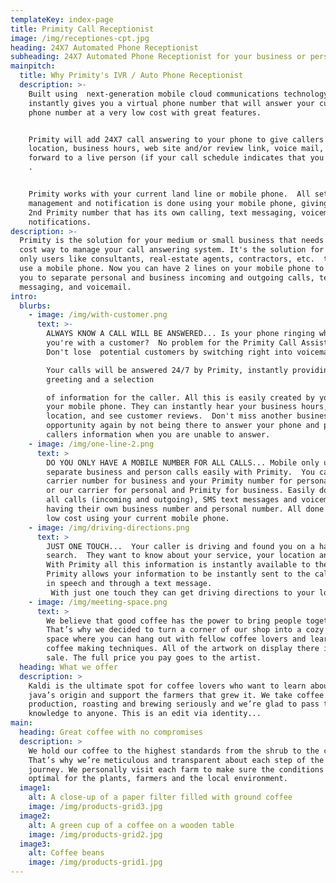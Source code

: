 ```yaml
---
templateKey: index-page
title: Primity Call Receptionist
image: /img/receptiones-cpt.jpg
heading: 24X7 Automated Phone Receptionist
subheading: 24X7 Automated Phone Receptionist for your business or personal needs
mainpitch:
  title: Why Primity's IVR / Auto Phone Receptionist
  description: >-
    Built using  next-generation mobile cloud communications technology, Primity
    instantly gives you a virtual phone number that will answer your current
    phone number at a very low cost with great features. 


    Primity will add 24X7 call answering to your phone to give callers your
    location, business hours, web site and/or review link, voice mail, or
    forward to a live person (if your call schedule indicates that you are open)
    . 


    Primity works with your current land line or mobile phone.  All setup,
    management and notification is done using your mobile phone, giving you a
    2nd Primity number that has its own calling, text messaging, voicemail, and
    notifications.
description: >-
  Primity is the solution for your medium or small business that needs a low
  cost way to manage your call answering system. It's the solution for mobile
  only users like consultants, real-estate agents, contractors, etc.  that only
  use a mobile phone. Now you can have 2 lines on your mobile phone to enable
  you to separate personal and business incoming and outgoing calls, text
  messaging, and voicemail.   
intro:
  blurbs:
    - image: /img/with-customer.png
      text: >-
        ALWAYS KNOW A CALL WILL BE ANSWERED... Is your phone ringing while
        you're with a customer?  No problem for the Primity Call Assistant! 
        Don't lose  potential customers by switching right into voicemail.  

        Your calls will be answered 24/7 by Primity, instantly providing a
        greeting and a selection

        of information for the caller. All this is easily created by you from
        your mobile phone. They can instantly hear your business hours,
        location, and see customer reviews.  Don't miss another business
        opportunity again by not being there to answer your phone and provide
        callers information when you are unable to answer. 
    - image: /img/one-line-2.png
      text: >
        DO YOU ONLY HAVE A MOBILE NUMBER FOR ALL CALLS... Mobile only userS can
        separate business and person calls easily with Primity.  You can use you
        carrier number for business and your Primity number for personal calls
        or our carrier for personal and Primity for business. Easily done with
        all calls (incoming and outgoing), SMS text messages and voicemail each
        having their own business number and personal number. All done at a very
        low cost using your current mobile phone.
    - image: /img/driving-directions.png
      text: >
        JUST ONE TOUCH...  Your caller is driving and found you on a hands free
        search.  They want to know about your service, your location and hours.
        With Primity all this information is instantly available to them.
        Primity allows your information to be instantly sent to the caller given
        in speech and through a text message. 
         With just one touch they can get driving directions to your location on their mobile device. 
    - image: /img/meeting-space.png
      text: >
        We believe that good coffee has the power to bring people together.
        That’s why we decided to turn a corner of our shop into a cozy meeting
        space where you can hang out with fellow coffee lovers and learn about
        coffee making techniques. All of the artwork on display there is for
        sale. The full price you pay goes to the artist.
  heading: What we offer
  description: >
    Kaldi is the ultimate spot for coffee lovers who want to learn about their
    java’s origin and support the farmers that grew it. We take coffee
    production, roasting and brewing seriously and we’re glad to pass that
    knowledge to anyone. This is an edit via identity...
main:
  heading: Great coffee with no compromises
  description: >
    We hold our coffee to the highest standards from the shrub to the cup.
    That’s why we’re meticulous and transparent about each step of the coffee’s
    journey. We personally visit each farm to make sure the conditions are
    optimal for the plants, farmers and the local environment.
  image1:
    alt: A close-up of a paper filter filled with ground coffee
    image: /img/products-grid3.jpg
  image2:
    alt: A green cup of a coffee on a wooden table
    image: /img/products-grid2.jpg
  image3:
    alt: Coffee beans
    image: /img/products-grid1.jpg
---
```


